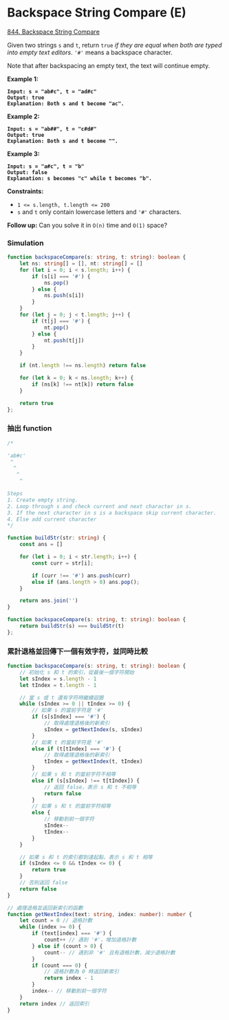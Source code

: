 # Backspace String Compare (E)

[844. Backspace String Compare](https://leetcode.com/problems/backspace-string-compare/)



Given two strings `s` and `t`, return `true` _if they are equal when both are typed into empty text editors_. `'#'` means a backspace character.

Note that after backspacing an empty text, the text will continue empty.

&#x20;

**Example 1:**

<pre><code><strong>Input: s = "ab#c", t = "ad#c"
</strong><strong>Output: true
</strong><strong>Explanation: Both s and t become "ac".
</strong></code></pre>

**Example 2:**

<pre><code><strong>Input: s = "ab##", t = "c#d#"
</strong><strong>Output: true
</strong><strong>Explanation: Both s and t become "".
</strong></code></pre>

**Example 3:**

<pre><code><strong>Input: s = "a#c", t = "b"
</strong><strong>Output: false
</strong><strong>Explanation: s becomes "c" while t becomes "b".
</strong></code></pre>

&#x20;

**Constraints:**

* `1 <= s.length, t.length <= 200`
* `s` and `t` only contain lowercase letters and `'#'` characters.

&#x20;

**Follow up:** Can you solve it in `O(n)` time and `O(1)` space?



### Simulation

```typescript
function backspaceCompare(s: string, t: string): boolean {
    let ns: string[] = [], nt: string[] = []
    for (let i = 0; i < s.length; i++) {
        if (s[i] === '#') {
            ns.pop()
        } else {
            ns.push(s[i])
        }
    }
    for (let j = 0; j < t.length; j++) {
        if (t[j] === '#') {
            nt.pop()
        } else {
            nt.push(t[j])
        }
    }

    if (nt.length !== ns.length) return false

    for (let k = 0; k < ns.length; k++) {
        if (ns[k] !== nt[k]) return false
    }

    return true
};
```

### 抽出 function

```typescript
/*

'ab#c'
 ^
  ^
   ^
    ^

Steps
1. Create empty string.
2. Loop through s and check current and next character in s.
3. If the next character in s is a backspace skip current character.
4. Else add current character
*/

function buildStr(str: string) {
    const ans = []

    for (let i = 0; i < str.length; i++) {
        const curr = str[i];

        if (curr !== '#') ans.push(curr)
        else if (ans.length > 0) ans.pop();
    }

    return ans.join('')
}

function backspaceCompare(s: string, t: string): boolean {
    return buildStr(s) === buildStr(t)
};
```



### 累計退格並回傳下一個有效字符，並同時比較

```typescript
function backspaceCompare(s: string, t: string): boolean {
    // 初始化 s 和 t 的索引，從最後一個字符開始
    let sIndex = s.length - 1
    let tIndex = t.length - 1

    // 當 s 或 t 還有字符時繼續迴圈
    while (sIndex >= 0 || tIndex >= 0) {
        // 如果 s 的當前字符是 '#'
        if (s[sIndex] === '#') {
            // 取得處理退格後的新索引
            sIndex = getNextIndex(s, sIndex)
        } 
        // 如果 t 的當前字符是 '#'
        else if (t[tIndex] === '#') {
            // 取得處理退格後的新索引
            tIndex = getNextIndex(t, tIndex)
        } 
        // 如果 s 和 t 的當前字符不相等
        else if (s[sIndex] !== t[tIndex]) {
            // 返回 false，表示 s 和 t 不相等
            return false
        } 
        // 如果 s 和 t 的當前字符相等
        else {
            // 移動到前一個字符
            sIndex--
            tIndex--
        }
    }

    // 如果 s 和 t 的索引都到達起點，表示 s 和 t 相等
    if (sIndex <= 0 && tIndex <= 0) {
        return true
    }
    // 否則返回 false
    return false
}

// 處理退格並返回新索引的函數
function getNextIndex(text: string, index: number): number {
    let count = 0 // 退格計數
    while (index >= 0) {
        if (text[index] === '#') {
            count++ // 遇到 '#'，增加退格計數
        } else if (count > 0) {
            count-- // 遇到非 '#' 且有退格計數，減少退格計數
        }
        if (count === 0) {
            // 退格計數為 0 時返回新索引
            return index - 1
        }
        index-- // 移動到前一個字符
    }
    return index // 返回索引
}
```
